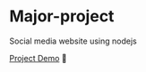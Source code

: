 # Major-project
Social media website using nodejs

[Project Demo](https://www.youtube.com/watch?v=-S0yc2YejfE) 🔗

